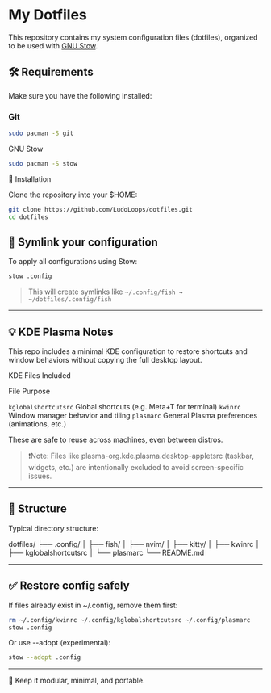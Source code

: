# My Dotfiles

This repository contains my system configuration files (dotfiles),
organized to be used with [GNU Stow](https://www.gnu.org/software/stow/).

## 🛠 Requirements

Make sure you have the following installed:

### Git

```bash
sudo pacman -S git
```

GNU Stow

```bash
sudo pacman -S stow
```

🚀 Installation

Clone the repository into your $HOME:

```bash
git clone https://github.com/LudoLoops/dotfiles.git
cd dotfiles
```

## 🔗 Symlink your configuration

To apply all configurations using Stow:

```bash
stow .config
```

> This will create symlinks like `~/.config/fish → ~/dotfiles/.config/fish`

---

## 💡 KDE Plasma Notes

This repo includes a minimal KDE configuration to restore shortcuts and
window behaviors without copying the full desktop layout.

KDE Files Included

File Purpose

`kglobalshortcutsrc` Global shortcuts (e.g. Meta+T for terminal)
`kwinrc` Window manager behavior and tiling
`plasmarc` General Plasma preferences (animations, etc.)

These are safe to reuse across machines, even between distros.

> ❗️Note: Files like plasma-org.kde.plasma.desktop-appletsrc (taskbar, widgets, etc.)
> are intentionally excluded to avoid screen-specific issues.

---

## 📁 Structure

Typical directory structure:

dotfiles/
├── .config/
│ ├── fish/
│ ├── nvim/
│ ├── kitty/
│ ├── kwinrc
│ ├── kglobalshortcutsrc
│ └── plasmarc
└── README.md

---

## ✅ Restore config safely

If files already exist in ~/.config, remove them first:

```bash
rm ~/.config/kwinrc ~/.config/kglobalshortcutsrc ~/.config/plasmarc
stow .config
```

Or use --adopt (experimental):

```bash
stow --adopt .config
```

---

📌 Keep it modular, minimal, and portable.
